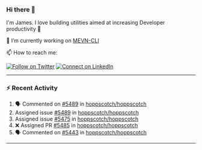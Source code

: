 ### Hi there 👋

I'm James. I love building utilities aimed at increasing Developer productivity :raised_hands: 

🔭 I’m currently working on [MEVN-CLI](https://github.com/madlabsinc/mevn-cli)

📫 How to reach me:

[![Follow on Twitter](https://img.shields.io/badge/--twitter?label=Twitter&logo=Twitter&style=social)](https://twitter.com/james_madhacks) [![Connect on LinkedIn](https://img.shields.io/badge/--linkedin?label=LinkedIn&logo=LinkedIn&style=social)](https://www.linkedin.com/in/jamesgeorge007)

---

### :zap: Recent Activity

<!--START_SECTION:activity-->
1. 🗣 Commented on [#5489](https://github.com/hoppscotch/hoppscotch/issues/5489#issuecomment-3414277841) in [hoppscotch/hoppscotch](https://github.com/hoppscotch/hoppscotch)
2.  Assigned issue [#5489](https://github.com/hoppscotch/hoppscotch/issues/5489) in [hoppscotch/hoppscotch](https://github.com/hoppscotch/hoppscotch)
3.  Assigned issue [#5475](https://github.com/hoppscotch/hoppscotch/issues/5475) in [hoppscotch/hoppscotch](https://github.com/hoppscotch/hoppscotch)
4. ❌ Assigned PR [#5485](undefined) in [hoppscotch/hoppscotch](https://github.com/hoppscotch/hoppscotch)
5. 🗣 Commented on [#5443](https://github.com/hoppscotch/hoppscotch/issues/5443#issuecomment-3401523153) in [hoppscotch/hoppscotch](https://github.com/hoppscotch/hoppscotch)
<!--END_SECTION:activity-->

---

<!--
**jamesgeorge007/jamesgeorge007** is a ✨ _special_ ✨ repository because its `README.md` (this file) appears on your GitHub profile.

Here are some ideas to get you started:

- 🌱 I’m currently learning ...
- 👯 I’m looking to collaborate on ...
- 🤔 I’m looking for help with ...
- 💬 Ask me about ...
- 😄 Pronouns: ...
- ⚡ Fun fact: ...
-->
